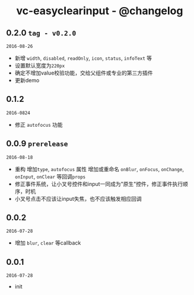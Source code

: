 <h1 align="center">vc-easyclearinput - @changelog</h1>

## 0.2.0 `tag - v0.2.0`

`2016-08-26`

- 新增 `width`, `disabled`, `readOnly`, `icon`, `status`, `infoText` 等
- 设置默认宽度为`220px`
- 确定不增加value校验功能，交给父组件或专业的第三方插件
- 更新demo

## 0.1.2

`2016-0824`

- 修正 `autofocus` 功能

## 0.0.9 `prerelease`

`2016-08-18`

- 重构 增加`type`, `autofocus` 属性 增加或重命名 `onBlur`, `onFocus`, `onChange`, `onInput`, `onClear` 等回调`props`
- 修正事件系统，让小叉号控件和input一同成为"原生"控件，修正事件执行顺序，时机 
- 小叉号点击不应该让input失焦，也不应该触发相应回调

## 0.0.2

`2016-07-28`

- 增加 `blur`, `clear` 等callback

## 0.0.1

`2016-07-28`

- init

